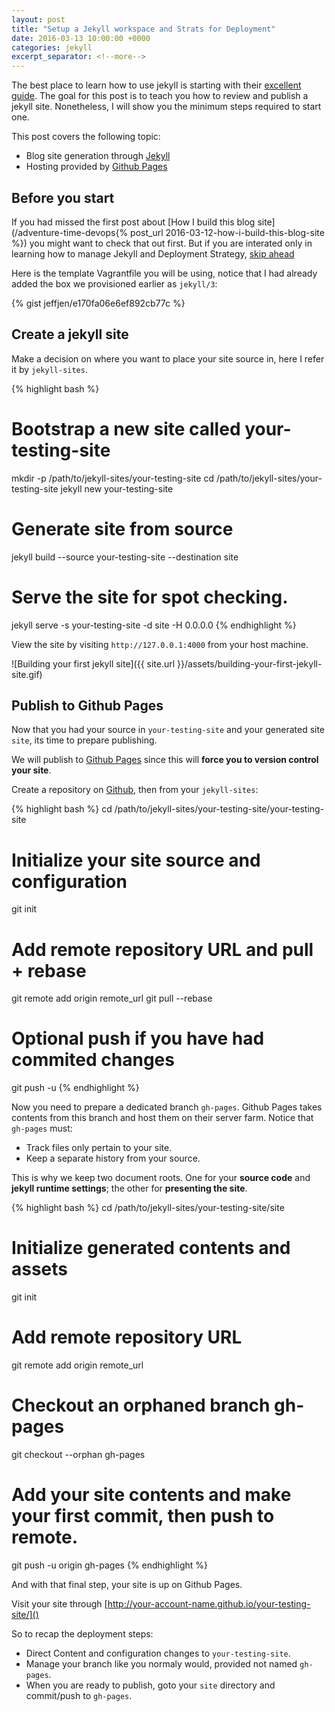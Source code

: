 ```yaml
---
layout: post
title: "Setup a Jekyll workspace and Strats for Deployment"
date: 2016-03-13 10:00:00 +0000
categories: jekyll
excerpt_separator: <!--more-->
---
```


The best place to learn how to use jekyll is starting with their
[excellent guide](https://jekyllrb.com/docs/usage/).  The goal for this
post is to teach you how to review and publish a jekyll site.
Nonetheless, I will show you the minimum steps required to start one.

This post covers the following topic:

- Blog site generation through [Jekyll](https://jekyllrb.com/)
- Hosting provided by [Github Pages](https://pages.github.com/)

<!--more-->

## Before you start
If you had missed the first post about
[How I build this blog site](/adventure-time-devops{% post_url 2016-03-12-how-i-build-this-blog-site %})
you might want to check that out first.  But if you are interated only in
learning how to manage Jekyll and Deployment Strategy,
[skip ahead](#create-a-jekyll-site)

Here is the template Vagrantfile you will be using, notice that I had already
added the box we provisioned earlier as `jekyll/3`:

{% gist jeffjen/e170fa06e6ef892cb77c %}

## Create a jekyll site
Make a decision on where you want to place your site source in, here I refer
it by `jekyll-sites`.

{% highlight bash %}
# Bootstrap a new site called your-testing-site
mkdir -p /path/to/jekyll-sites/your-testing-site
cd /path/to/jekyll-sites/your-testing-site
jekyll new your-testing-site
# Generate site from source
jekyll build --source your-testing-site --destination site
# Serve the site for spot checking.
jekyll serve -s your-testing-site -d site -H 0.0.0.0
{% endhighlight %}

View the site by visiting `http://127.0.0.1:4000` from your host machine.

![Building your first jekyll site]({{ site.url }}/assets/building-your-first-jekyll-site.gif)

## Publish to Github Pages
Now that you had your source in `your-testing-site` and your generated site
`site`, its time to prepare publishing.

We will publish to [Github Pages](https://pages.github.com/) since this will
**force you to version control your site**.

Create a repository on [Github](https://github.com), then from your
`jekyll-sites`:

{% highlight bash %}
cd /path/to/jekyll-sites/your-testing-site/your-testing-site
# Initialize your site source and configuration
git init
# Add remote repository URL and pull + rebase
git remote add origin remote_url
git pull --rebase
# Optional push if you have had commited changes
git push -u
{% endhighlight %}

Now you need to prepare a dedicated branch `gh-pages`.  Github Pages takes
contents from this branch and host them on their server farm. Notice that
`gh-pages` must:

- Track files only pertain to your site.
- Keep a separate history from your source.

This is why we keep two document roots.  One for your **source code** and
**jekyll runtime settings**; the other for **presenting the site**.

{% highlight bash %}
cd /path/to/jekyll-sites/your-testing-site/site
# Initialize generated contents and assets
git init
# Add remote repository URL
git remote add origin remote_url
# Checkout an orphaned branch gh-pages
git checkout --orphan gh-pages
# Add your site contents and make your first commit, then push to remote.
git push -u origin gh-pages
{% endhighlight %}

And with that final step, your site is up on Github Pages.

Visit your site through [http://your-account-name.github.io/your-testing-site/]()

So to recap the deployment steps:

- Direct Content and configuration changes to `your-testing-site`.
- Manage your branch like you normaly would, provided not named `gh-pages`.
- When you are ready to publish, goto your `site` directory and commit/push
  to `gh-pages`.
